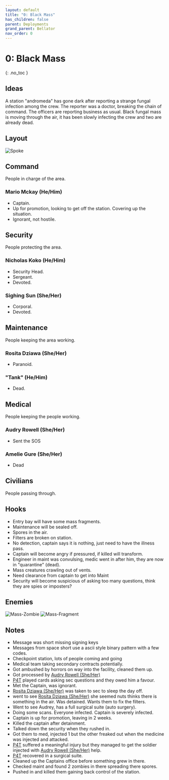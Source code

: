 ```yaml
---
layout: default
title: "0: Black Mass"
has_children: false
parent: Deployments
grand_parent: Bellator
nav_order: 0
---
```

# 0: Black Mass
{: .no_toc }

## Ideas
A station "andromeda" has gone dark after reporting a strange fungal infection among the crew. The reporter was a doctor, breaking the chain of command. The officers are reporting business as usual. Black fungal mass is moving through the air, it has been slowly infecting the crew and two are already dead.

## Layout
![Spoke](Game/Blocks/Spoke)

## Command
People in charge of the area.
### Mario Mckay (He/Him)
* Captain.
* Up for promotion, looking to get off the station. Covering up the situation.
* Ignorant, not hostile.
## Security
People protecting the area.
### Nicholas Koko (He/Him)
* Security Head.
* Sergeant.
* Devoted.
### Sighing Sun (She/Her)
* Corporal.
* Devoted.

## Maintenance
People keeping the area working.
### Rosita Dziawa (She/Her)
* Paranoid.
### "Tank" (He/Him)
* Dead.

## Medical
People keeping the people working.
### Audry Rowell (She/Her)
* Sent the SOS
### Amelie Gure (She/Her)
* Dead

## Civilians
People passing through.


## Hooks
* Entry bay will have some mass fragments. 
* Maintenance will be sealed off.
* Spores in the air.
* Filters are broken on station.
* No detection, captain says it is nothing, just need to have the illness pass.
* Captain will become angry if pressured, if killed will transform. 
* Engineer in maint was convulsing, medic went in after him, they are now in "quarantine" (dead).
* Mass creatures crawling out of vents.
* Need clearance from captain to get into Maint
* Security will become suspicious of asking too many questions, think they are spies or imposters?

## Enemies
![Mass-Zombie](Game/Creatures/Mass-Zombie)
![Mass-Fragment](Game/Creatures/Mass-Fragment)
## Notes
* Message was short missing signing keys
* Messages from space short use a ascii style binary pattern with a few codes.
* Checkpoint station, lots of people coming and going
* Medical team taking secondary contracts potentially.
* Got ambushed by horrors on way into the facility, cleaned them up.
* Got processed by [Audry Rowell (She/Her)](#Audry%20Rowell%20(She/Her))
* [P4T](Game/Bellator/Players/P4T) played cards asking sec questions and they owed him a favour.
* Met the Captain, was ignorant. 
* [Rosita Dziawa (She/Her)](#Rosita%20Dziawa%20(She/Her)) was taken to sec to sleep the day off.
* went to see [Rosita Dziawa (She/Her)](#Rosita%20Dziawa%20(She/Her)) she seemed nuts thinks there is something in the air. Was detained. Wants them to fix the filters.
* Went to see Audrey, has a full surgical suite (auto surgery).
* Doing some scans. Everyone infected. Captain is severely infected.
* Captain is up for promotion, leaving in 2 weeks.
* Killed the captain after detainment. 
* Talked down the security when they rushed in.
* Got them to med, injected 1 but the other freaked out when the medicine was injected and attacked.
* [P4T](Game/Bellator/Players/P4T) suffered a meaningful injury but they managed to get the soldier injected with [Audry Rowell (She/Her)](#Audry%20Rowell%20(She/Her)) help.
* [P4T](Game/Bellator/Players/P4T) recovered in a surgical suite.
* Cleaned up the Captains office before something grew in there.
* Checked maint and found 2 zombies in there spreading there spores.
* Pushed in and killed them gaining back control of the station.